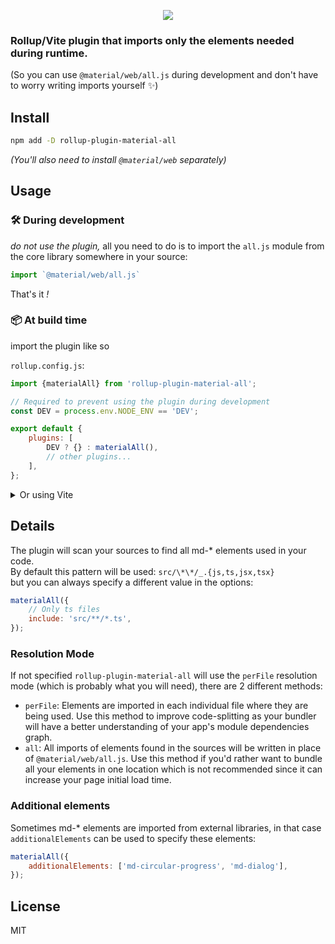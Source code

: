 <p align="center">
<img src="https://github.com/vdegenne/rollup-plugin-material-all/assets/2827383/d1be1a5c-3c8b-4d24-857e-4ed159cdb1de">
</p>

### Rollup/Vite plugin that imports only the elements needed during runtime.
(So you can use `@material/web/all.js` during development and don't have to worry writing imports yourself ✨)

## Install

```bash
npm add -D rollup-plugin-material-all
```

_(You'll also need to install `@material/web` separately)_

## Usage

### 🛠️ During development

_do not use the plugin,_ all you need to do is to import the `all.js` module from the core library somewhere in your source:

```js
import `@material/web/all.js`
```

That's it _!_

### 📦 At build time

import the plugin like so

`rollup.config.js`:

```js
import {materialAll} from 'rollup-plugin-material-all';

// Required to prevent using the plugin during development
const DEV = process.env.NODE_ENV == 'DEV';

export default {
	plugins: [
		DEV ? {} : materialAll(),
		// other plugins...
	],
};
```

<details>
<summary>Or using Vite</summary>

`vite.config.js`:

```js
import {materialAll} from 'rollup-plugin-material-all';
import {defineConfig} from 'vite';

export default defineConfig({
	plugins: [
		// Won't be used during dev
		materialAll(),
	],
});
```

</details>

## Details

The plugin will scan your sources to find all md-\* elements used in your code.  
By default this pattern will be used: `src/\*\*/_.{js,ts,jsx,tsx}`  
but you can always specify a different value in the options:

```js
materialAll({
	// Only ts files
	include: 'src/**/*.ts',
});
```

### Resolution Mode

If not specified `rollup-plugin-material-all` will use the `perFile` resolution mode (which is probably what you will need), there are 2 different methods:

- `perFile`: Elements are imported in each individual file where they are being used. Use this method to improve code-splitting as your bundler will have a better understanding of your app's module dependencies graph.
- `all`: All imports of elements found in the sources will be written in place of `@material/web/all.js`. Use this method if you'd rather want to bundle all your elements in one location which is not recommended since it can increase your page initial load time.

### Additional elements

Sometimes md-\* elements are imported from external libraries, in that case `additionalElements` can be used to specify these elements:

```js
materialAll({
	additionalElements: ['md-circular-progress', 'md-dialog'],
});
```

## License

MIT
